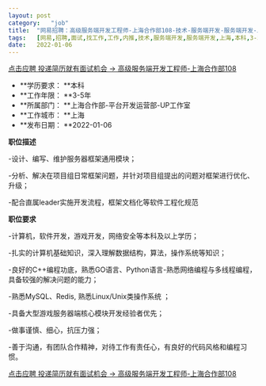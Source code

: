 ```yaml
---
layout:	post
category:	"job"
title:	"网易招聘：高级服务端开发工程师-上海合作部108-技术-服务端开发-服务端开发-上海本科3-5年"
tags:	[网易,招聘,面试,找工作,工作,内推,技术,服务端开发,服务端开发,上海,本科,3-5年]
date:	2022-01-06
---
```


[点击应聘 投递简历就有面试机会 ->  高级服务端开发工程师-上海合作部108](http://mobile.bole.netease.com/bole/boleDetail?id=37117&employeeId=346f03c3cda5f04c&key=all)



- **学历要求： **本科
- **工作年限： **3-5年
- **所属部门： **上海合作部-平台开发运营部-UP工作室
- **工作城市： **上海
- **发布日期： **2022-01-06



**职位描述**

-设计、编写、维护服务器框架通用模块；

-分析、解决在项目组日常框架问题，并针对项目组提出的问题对框架进行优化、升级；

-配合直属leader实施开发流程，框架文档化等软件工程化规范



**职位要求**

-计算机，软件开发，游戏开发，网络安全等本科及以上学历；

-扎实的计算机基础知识，深入理解数据结构，算法，操作系统等知识；

-良好的C++编程功底，熟悉GO语言、Python语言-熟悉网络编程与多线程编程，具备较强的解决问题的能力；

-熟悉MySQL、Redis, 熟悉Linux/Unix类操作系统 ；

-具备大型游戏服务器端核心模块开发经验者优先；

-做事谨慎、细心，抗压力强；

-善于沟通，有团队合作精神，对待工作有责任心，有良好的代码风格和编程习惯。



[点击应聘 投递简历就有面试机会 ->  高级服务端开发工程师-上海合作部108](http://mobile.bole.netease.com/bole/boleDetail?id=37117&employeeId=346f03c3cda5f04c&key=all)